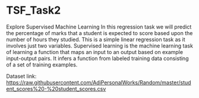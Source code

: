 # TSF_Task2
Explore Supervised Machine Learning
In this regression task we will predict the percentage of marks that a student is expected to score based upon the number of hours they studied. This is a simple linear regression task as it involves just two variables.
Supervised learning is the machine learning task of learning a function that maps an input to an output based on example input-output pairs. It infers a function from labeled training data consisting of a set of training examples.

Dataset link: https://raw.githubusercontent.com/AdiPersonalWorks/Random/master/student_scores%20-%20student_scores.csv
